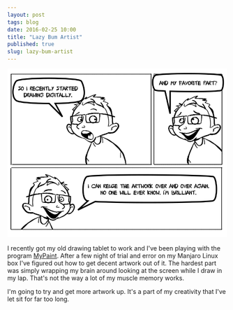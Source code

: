 ```yaml
---
layout: post
tags: blog
date: 2016-02-25 10:00
title: "Lazy Bum Artist"
published: true
slug: lazy-bum-artist
---
```


![Also known as the Garfield technique](/images/lazy-bum-artist.png)

I recently got my old drawing tablet to work and I've been playing with the program [MyPaint]. After a few night of trial and error on my Manjaro Linux box I've figured out how to get decent artwork out of it. The hardest part was simply wrapping my brain around looking at the screen while I draw in my lap. That's not the way a lot of my muscle memory works.

I'm going to try and get more artwork up. It's a part of my creativity that I've let sit for far too long.

[MyPaint]: http://mypaint.org/
